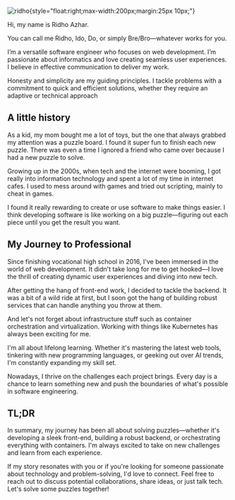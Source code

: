 ---
---

![ridho](/img/me.jpg){style="float:right;max-width:200px;margin:25px 10px;"}

Hi, my name is Ridho Azhar.

You can call me Ridho, Ido, Do, or simply Bre/Bro—whatever works for you.

I’m a versatile software engineer who focuses on web development. I’m passionate about informatics and love creating seamless user experiences. I believe in effective communication to deliver my work.

Honesty and simplicity are my guiding principles. I tackle problems with a commitment to quick and efficient solutions, whether they require an adaptive or technical approach

## A little history

As a kid, my mom bought me a lot of toys, but the one that always grabbed my attention was a puzzle board. I found it super fun to finish each new puzzle. There was even a time I ignored a friend who came over because I had a new puzzle to solve.

Growing up in the 2000s, when tech and the internet were booming, I got really into information technology and spent a lot of my time in internet cafes. I used to mess around with games and tried out scripting, mainly to cheat in games.

I found it really rewarding to create or use software to make things easier. I think developing software is like working on a big puzzle—figuring out each piece until you get the result you want.

## My Journey to Professional

Since finishing vocational high school in 2016, I've been immersed in the world of web development. It didn't take long for me to get hooked—I love the thrill of creating dynamic user experiences and diving into new tech.

After getting the hang of front-end work, I decided to tackle the backend. It was a bit of a wild ride at first, but I soon got the hang of building robust services that can handle anything you throw at them.

And let's not forget about infrastructure stuff such as container orchestration and virtualization. Working with things like Kubernetes has always been exciting for me.

I'm all about lifelong learning. Whether it's mastering the latest web tools, tinkering with new programming languages, or geeking out over AI trends, I'm constantly expanding my skill set.

Nowadays, I thrive on the challenges each project brings. Every day is a chance to learn something new and push the boundaries of what's possible in software engineering.

## TL;DR

In summary, my journey has been all about solving puzzles—whether it's developing a sleek front-end, building a robust backend, or orchestrating everything with containers. I'm always excited to take on new challenges and learn from each experience.

If my story resonates with you or if you're looking for someone passionate about technology and problem-solving, I'd love to connect. Feel free to reach out to discuss potential collaborations, share ideas, or just talk tech. Let's solve some puzzles together!
